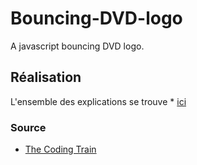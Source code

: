 # Bouncing-DVD-logo
A javascript bouncing DVD logo.

## Réalisation
L'ensemble des explications se trouve * [ici](https://negrel.wordpress.com/blog/)

### Source

* [The Coding Train](https://thecodingtrain.com/)
